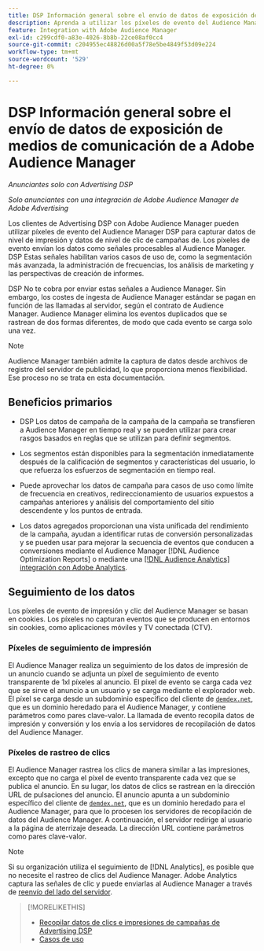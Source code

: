 ```yaml
---
title: DSP Información general sobre el envío de datos de exposición de medios de comunicación de a Adobe Audience Manager
description: Aprenda a utilizar los píxeles de evento del Audience Manager para capturar datos de nivel de impresión y de clic desde campañas de Advertising DSP
feature: Integration with Adobe Audience Manager
exl-id: c299cdf0-a83e-4026-8b8b-22ce08af0cc4
source-git-commit: c204955ec48826d00a5f78e5be4849f53d09e224
workflow-type: tm+mt
source-wordcount: '529'
ht-degree: 0%

---
```


# DSP Información general sobre el envío de datos de exposición de medios de comunicación de a Adobe Audience Manager

*Anunciantes solo con Advertising DSP*

*Solo anunciantes con una integración de Adobe Audience Manager de Adobe Advertising*

Los clientes de Advertising DSP con Adobe Audience Manager pueden utilizar píxeles de evento del Audience Manager DSP para capturar datos de nivel de impresión y datos de nivel de clic de campañas de. Los píxeles de evento envían los datos como señales procesables al Audience Manager. DSP Estas señales habilitan varios casos de uso de, como la segmentación más avanzada, la administración de frecuencias, los análisis de marketing y las perspectivas de creación de informes.

DSP No te cobra por enviar estas señales a Audience Manager. Sin embargo, los costes de ingesta de Audience Manager estándar se pagan en función de las llamadas al servidor, según el contrato de Audience Manager. Audience Manager elimina los eventos duplicados que se rastrean de dos formas diferentes, de modo que cada evento se carga solo una vez.

>[!NOTE]
>
> Audience Manager también admite la captura de datos desde archivos de registro del servidor de publicidad, lo que proporciona menos flexibilidad. Ese proceso no se trata en esta documentación.

## Beneficios primarios

* DSP Los datos de campaña de la campaña de la campaña se transfieren a Audience Manager en tiempo real y se pueden utilizar para crear rasgos basados en reglas que se utilizan para definir segmentos.

* Los segmentos están disponibles para la segmentación inmediatamente después de la calificación de segmentos y características del usuario, lo que refuerza los esfuerzos de segmentación en tiempo real.

* Puede aprovechar los datos de campaña para casos de uso como límite de frecuencia en creativos, redireccionamiento de usuarios expuestos a campañas anteriores y análisis del comportamiento del sitio descendente y los puntos de entrada.

* Los datos agregados proporcionan una vista unificada del rendimiento de la campaña, ayudan a identificar rutas de conversión personalizadas y se pueden usar para mejorar la secuencia de eventos que conducen a conversiones mediante el Audience Manager [!DNL Audience Optimization Reports] o mediante una [[!DNL Audience Analytics] integración con Adobe Analytics](/help/integrations/audience-manager/audience-analytics.md).

## Seguimiento de los datos

Los píxeles de evento de impresión y clic del Audience Manager se basan en cookies. Los píxeles no capturan eventos que se producen en entornos sin cookies, como aplicaciones móviles y TV conectada (CTV).<!-- 6/24: CTV inventory isn't clickable, and impression tracking would be lost when we convert users from IP to cookies. -->

### Píxeles de seguimiento de impresión

El Audience Manager realiza un seguimiento de los datos de impresión de un anuncio cuando se adjunta un píxel de seguimiento de evento transparente de 1xl píxeles al anuncio. El píxel de evento se carga cada vez que se sirve el anuncio a un usuario y se carga mediante el explorador web. El píxel se carga desde un subdominio específico del cliente de [`demdex.net`](https://experienceleague.adobe.com/docs/audience-manager/user-guide/reference/demdex-calls.html), que es un dominio heredado para el Audience Manager, y contiene parámetros como pares clave-valor. La llamada de evento recopila datos de impresión y conversión y los envía a los servidores de recopilación de datos del Audience Manager.

### Píxeles de rastreo de clics

El Audience Manager rastrea los clics de manera similar a las impresiones, excepto que no carga el píxel de evento transparente cada vez que se publica el anuncio. En su lugar, los datos de clics se rastrean en la dirección URL de pulsaciones del anuncio. El anuncio apunta a un subdominio específico del cliente de [`demdex.net`](https://experienceleague.adobe.com/docs/audience-manager/user-guide/reference/demdex-calls.html), que es un dominio heredado para el Audience Manager, para que lo procesen los servidores de recopilación de datos del Audience Manager. A continuación, el servidor redirige al usuario a la página de aterrizaje deseada. La dirección URL contiene parámetros como pares clave-valor.

>[!NOTE]
>
>Si su organización utiliza el seguimiento de [!DNL Analytics], es posible que no necesite el rastreo de clics del Audience Manager. Adobe Analytics captura las señales de clic y puede enviarlas al Audience Manager a través de [reenvío del lado del servidor](https://experienceleague.adobe.com/docs/analytics/admin/admin-tools/server-side-forwarding/ssf.html).

>[!MORELIKETHIS]
>
>* [Recopilar datos de clics e impresiones de campañas de Advertising DSP](collect.md)
>* [Casos de uso](use-cases.md)
